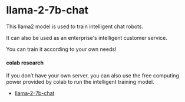 # llama-2-7b-chat

This llama2 model is used to train intelligent chat robots. 

It can also be used as an enterprise's intelligent customer service.

You can train it according to your own needs!


#### colab research

If you don’t have your own server, you can also use the free computing power provided by colab to run the intelligent training model.

* [llama-2-7b-chat](https://colab.research.google.com/github/camenduru/text-generation-webui-colab/blob/main/llama-2-7b-chat.ipynb#scrollTo=VCFOzsQSHbjM)
